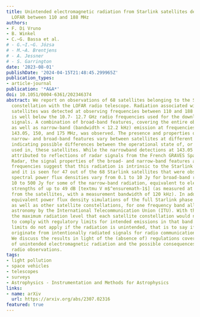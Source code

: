 ```yaml
---
title: Unintended electromagnetic radiation from Starlink satellites detected with
  LOFAR between 110 and 188 MHz
authors:
- F. Di Vruno
- B. Winkel
- C.~G. Bassa et al.
# - G.~I.~G. Józsa
# - M.~A. Brentjens
# - A. Jessner
# - S. Garrington
date: '2023-08-01'
publishDate: '2024-04-15T21:48:45.299965Z'
publication_types:
- article-journal
publication: '*A&A*'
doi: 10.1051/0004-6361/202346374
abstract: We report on observations of 68 satellites belonging to the SpaceX Starlink
  constellation with the LOFAR radio telescope. Radiation associated with Starlink
  satellites was detected at observing frequencies between 110 and 188 MHz, which
  is well below the 10.7- 12.7 GHz radio frequencies used for the downlink communication
  signals. A combination of broad-band features, covering the entire observed bandwidth,
  as well as narrow-band (bandwidth < 12.2 kHz) emission at frequencies of 125, 135,
  143.05, 150, and 175 MHz, was observed. The presence and properties of both the
  narrow- and broad-band features vary between satellites at different orbital altitudes,
  indicating possible differences between the operational state of, or the hardware
  used in, these satellites. While the narrowband detections at 143.05 MHz can be
  attributed to reflections of radar signals from the French GRAVES Space Surveillance
  Radar, the signal properties of the broad- and narrow-band features at the other
  frequencies suggest that this radiation is intrinsic to the Starlink satellites
  and it is seen for 47 out of the 68 Starlink satellites that were observed. We observed
  spectral power flux densities vary from 0.1 to 10 Jy for broad-band radiation, to
  10 to 500 Jy for some of the narrow-band radiation, equivalent to electric field
  strengths of up to 49 dB [textmu V m$^ensuremath-1$] (as measured at a 10 m distance
  from the satellites, with a measurement bandwidth of 120 kHz). In addition, we present
  equivalent power flux density simulations of the full Starlink phase 1 constellation,
  as well as other satellite constellations, for one frequency band allocated to radio
  astronomy by the International Telecommunication Union (ITU). With these, we calculate
  the maximum radiation level that each satellite constellation would need to have
  to comply with regulatory limits for intended emissions in that band. However, these
  limits do not apply if the radiation is unintended, that is to say if it does not
  originate from intentionally radiated signals for radio communication or other purposes.
  We discuss the results in light of the (absence of) regulations covering these types
  of unintended electromagnetic radiation and the possible consequences for astronomical
  radio observations.
tags:
- light pollution
- space vehicles
- telescopes
- surveys
- Astrophysics - Instrumentation and Methods for Astrophysics
links:
- name: arXiv
  url: https://arxiv.org/abs/2307.02316
featured: true
---
```

